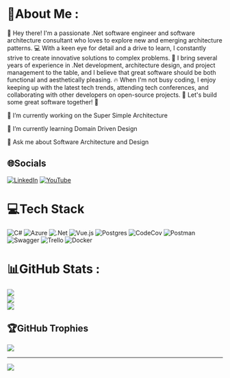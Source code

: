 # 💫About Me :

👋 Hey there! I'm a passionate .Net software engineer and software architecture consultant who loves to explore new and emerging architecture patterns. 💻 With a keen eye for detail and a drive to learn, I constantly strive to create innovative solutions to complex problems. 🌟 I bring several years of experience in .Net development, architecture design, and project management to the table, and I believe that great software should be both functional and aesthetically pleasing. 🔥 When I'm not busy coding, I enjoy keeping up with the latest tech trends, attending tech conferences, and collaborating with other developers on open-source projects. 🚀 Let's build some great software together! 💪

🔭 I’m currently working on the Super Simple Architecture

🌱 I’m currently learning Domain Driven Design

💬 Ask me about Software Architecture and Design


## 🌐Socials
[![LinkedIn](https://img.shields.io/badge/LinkedIn-%230077B5.svg?logo=linkedin&logoColor=white)](https://www.linkedin.com/in/kamilbaczek/) [![YouTube](https://img.shields.io/badge/YouTube-%23FF0000.svg?logo=YouTube&logoColor=white)](https://www.youtube.com/channel/UCO3WnVEK-AgZ3NAKYZ8kPmw) 

# 💻Tech Stack
![C#](https://img.shields.io/badge/c%23-%23239120.svg?style=for-the-badge&logo=c-sharp&logoColor=white) ![Azure](https://img.shields.io/badge/azure-%230072C6.svg?style=for-the-badge&logo=azure-devops&logoColor=white) ![.Net](https://img.shields.io/badge/.NET-5C2D91?style=for-the-badge&logo=.net&logoColor=white) ![Vue.js](https://img.shields.io/badge/vuejs-%2335495e.svg?style=for-the-badge&logo=vuedotjs&logoColor=%234FC08D) ![Postgres](https://img.shields.io/badge/postgres-%23316192.svg?style=for-the-badge&logo=postgresql&logoColor=white) ![CodeCov](https://img.shields.io/badge/codecov-%23ff0077.svg?style=for-the-badge&logo=codecov&logoColor=white) ![Postman](https://img.shields.io/badge/Postman-FF6C37?style=for-the-badge&logo=postman&logoColor=white) ![Swagger](https://img.shields.io/badge/-Swagger-%23Clojure?style=for-the-badge&logo=swagger&logoColor=white) ![Trello](https://img.shields.io/badge/Trello-%23026AA7.svg?style=for-the-badge&logo=Trello&logoColor=white) ![Docker](https://img.shields.io/badge/docker-%230db7ed.svg?style=for-the-badge&logo=docker&logoColor=white)
# 📊GitHub Stats :
![](https://github-readme-stats.vercel.app/api?username=kamilbaczek&theme=nord&hide_border=true&include_all_commits=false&count_private=true)<br/>
![](https://github-readme-streak-stats.herokuapp.com/?user=kamilbaczek&theme=nord&hide_border=true)<br/>
![](https://github-readme-stats.vercel.app/api/top-langs/?username=kamilbaczek&theme=nord&hide_border=true&include_all_commits=false&count_private=true&layout=compact)

## 🏆GitHub Trophies
![](https://github-profile-trophy.vercel.app/?username=kamilbaczek&theme=dracula&no-frame=false&no-bg=false&margin-w=4)

---
[![](https://visitcount.itsvg.in/api?id=kamilbaczek&icon=0&color=0)](https://visitcount.itsvg.in)
